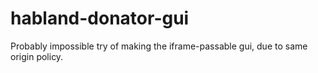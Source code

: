 # habland-donator-gui
Probably impossible try of making the iframe-passable gui, due to same origin policy.
